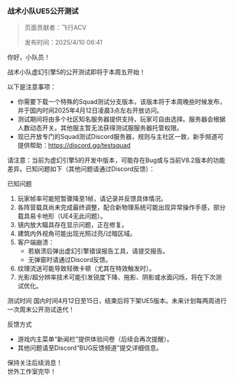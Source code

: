 ### 战术小队UE5公开测试

> 页面贡献者：飞行ACV
>
> 发布时间：2025/4/10 06:41

你好，小队员！  

战术小队虚幻引擎5的公开测试即将于本周五开始！  

以下是注意事项：  
- 你需要下载一个特殊的Squad测试分支版本，该版本将于本周晚些时候发布，并于国内时间2025年4月12日凌晨3点左右开放访问。  
- 测试期间将由多个社区知名服务器提供支持，玩家可自由选择。服务器会根据人数动态开关。其他服主暂无法获得测试服服务器托管权限。  
- 现已开放专门的Squad测试Discord服务器，规则与主社区一致，新手频道可提供帮助：https://discord.gg/testsquad  

请注意：当前为虚幻引擎5的开发中版本，可能存在Bug或与当前V8.2版本的功能差异。已知问题如下（其他问题请通过Discord反馈）：  

已知问题
1. 玩家帧率可能短暂骤降至1帧，请记录并反馈具体情况。  
2. 各阵营载具尚未完成最终调整，配合新物理系统可能出现异常操作手感，部分载具易卡地形（UE4无此问题）。  
3. 镜内放大瞄具存在显示问题，正在修复。  
4. 建筑内外视角可能出现光照过亮/过暗区域。  
5. 客户端崩溃：  
   - 若崩溃后弹出虚幻引擎错误报告工具，请提交报告。  
   - 无弹窗时请通过Discord反馈。  
6. 纹理流送可能导致轻微卡顿（尤其在特效触发时）。  
7. 光影/超分辨率技术可能引发锐度下降、拖影、阴影或水面闪烁，将在下次测试优化。  

测试时间
国内时间4月12日至15日，结束后将下架UE5版本。未来计划每两周进行一次周末公开测试迭代！  

反馈方式
- 游戏内主菜单“新闻栏”提供体验问卷（后续会再次提醒）。  
- 其他问题请至Discord“BUG反馈频道”提交详细信息。  

保持关注后续消息！  
世外工作室完毕！